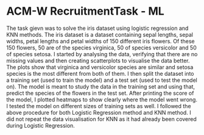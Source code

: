 # ACM-W RecruitmentTask - ML
The task gievn was to solve the iris dataset using logistic regression and KNN methods. 
The iris dataset is a dataset containing sepal lengths, sepal widths, petal lengths and petal widths of 150 different iris flowers. Of these 150 flowers, 50 are of the species virginica, 50 of species versicolor and 50 of species setosa. 
I started by analysing the data, verifying that there are no missing values and then creating scatterplots to visualise the data better. The plots show that virginica and versicolor species are similar and setosa species is the most different from both of them. 
I then split the dataset into a training set (used to train the model) and a test set (used to test the model on). The model is meant to study the data in the training set and using that, predict the species of the flowers in the test set. 
After printing the score of the model, I plotted heatmaps to show clearly where the model went wrong. I tested the model on different sizes of training sets as well.
I followed the above procedure for both Logistic Regression method and KNN method. I did not repeat the data visualisation for KNN as it had already been covered during Logistic Regression. 
